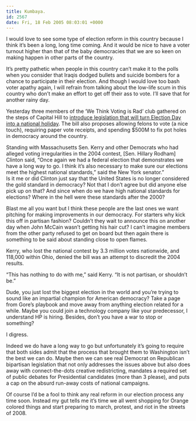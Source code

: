 ```yaml
---
title: Kumbaya.
id: 2567
date: Fri, 18 Feb 2005 08:03:01 +0000
---
```


I would love to see some type of election reform in this country because I think it’s been a long, long time coming. And it would be nice to have a voter turnout higher than that of the baby democracies that we are so keen on making happen in other parts of the country.  

It’s pretty pathetic when people in this country can’t make it to the polls when you consider that Iraqis dodged bullets and suicide bombers for a chance to participate in their election. And though I would love too bash voter apathy again, I will refrain from talking about the low-life scum in this country who don’t make an effort to get off their ass to vote. I’ll save that for another rainy day.  

Yesterday three members of the ‘We Think Voting is Rad’ club gathered on the steps of Capital Hill to [introduce legislation that will turn Election Day into a national holiday](http://abcnews.go.com/Politics/print?id=510850). The bill also proposes allowing felons to vote (a nice touch), requiring paper vote receipts, and spending $500M to fix pot holes in democracy around the country.



<div class="quote">Standing with Massachusetts Sen. Kerry and other Democrats who had alleged voting irregularities in the 2004 contest, [Sen. Hillary Rodham] Clinton said, “Once again we had a federal election that demonstrates we have a long way to go. I think it’s also necessary to make sure our elections meet the highest national standards,” said the New York senator.”</div>Is it me or did Clinton just say that the United States is no longer considered the gold standard in democracy? Not that I don’t agree but did anyone else pick up on that? And since when do we have high national standards for elections? Where in the hell were these standards after the 2000?  

Blast me all you want but I think these people are the last ones we want pitching for making improvements in our democracy. For starters why kick this off in partisan fashion? Couldn’t they wait to announce this on another day when John McCain wasn’t getting his hair cut? I can’t imagine members from the other party refused to get on board but then again there is something to be said about standing close to open flames.



<div class="quote">Kerry, who lost the national contest by 3.3 million votes nationwide, and 118,000 within Ohio, denied the bill was an attempt to discredit the 2004 results.  

“This has nothing to do with me,” said Kerry. “It is not partisan, or shouldn’t be.”</div>Dude, you just lost the biggest election in the world and you’re trying to sound like an impartial champion for American democracy? Take a page from Gore’s playbook and move away from anything election related for a while. Maybe you could join a technology company like your predecessor, I understand <span class="caps">HP</span> is hiring. Besides, don’t you have a war to stop or something?  

I digress.  

Indeed we do have a long way to go but unfortunately it’s going to require that both sides admit that the process that brought them to Washington isn’t the best we can do. Maybe then we can see real Democrat on Republican bipartisan legislation that not only addresses the issues above but also does away with connect-the-dots creative redistricting, mandates a required set of public debates for Presidential candidates (more than 3 please), and puts a cap on the absurd run-away costs of national campaigns.  

Of course I’d be a fool to think any real reform in our election process any time soon. Instead my gut tells me it’s time we all went shopping for Orange colored things and start preparing to march, protest, and riot in the streets of 2008.





